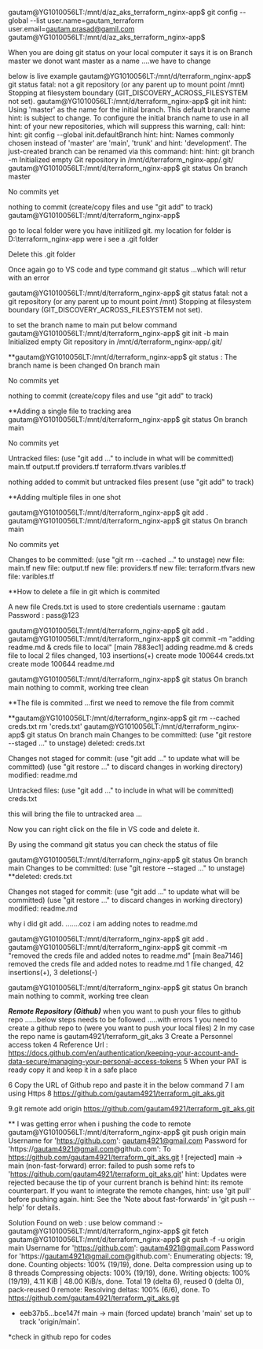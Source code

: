 gautam@YG1010056LT:/mnt/d/az_aks_terraform_nginx-app$ git config --global --list
user.name=gautam_terraform
user.email=gautam.prasad@gamil.com
gautam@YG1010056LT:/mnt/d/az_aks_terraform_nginx-app$ 

When you are doing git status on your local computer it says it is on Branch master 
we donot want master as a name ....we have to change 

below is live example 
gautam@YG1010056LT:/mnt/d/terraform_nginx-app$ git status
fatal: not a git repository (or any parent up to mount point /mnt)        
Stopping at filesystem boundary (GIT_DISCOVERY_ACROSS_FILESYSTEM not set).
gautam@YG1010056LT:/mnt/d/terraform_nginx-app$ git init
hint: Using 'master' as the name for the initial branch. This default branch name
hint: is subject to change. To configure the initial branch name to use in all   
hint: of your new repositories, which will suppress this warning, call:
hint: 
hint:   git config --global init.defaultBranch <name>
hint: 
hint: Names commonly chosen instead of 'master' are 'main', 'trunk' and
hint: 'development'. The just-created branch can be renamed via this command:
hint: 
hint:   git branch -m <name>
Initialized empty Git repository in /mnt/d/terraform_nginx-app/.git/
gautam@YG1010056LT:/mnt/d/terraform_nginx-app$ git status
On branch master

No commits yet

nothing to commit (create/copy files and use "git add" to track)
gautam@YG1010056LT:/mnt/d/terraform_nginx-app$ 

go to local folder were you have initilized git.
my location for folder is D:\terraform_nginx-app were i see a .git folder 

Delete this .git folder 

Once again go to VS code and type command git status ...which will retur with an error 

gautam@YG1010056LT:/mnt/d/terraform_nginx-app$ git status
fatal: not a git repository (or any parent up to mount point /mnt)
Stopping at filesystem boundary (GIT_DISCOVERY_ACROSS_FILESYSTEM not set).

to set the branch name to main put below command 
gautam@YG1010056LT:/mnt/d/terraform_nginx-app$ git init -b main
Initialized empty Git repository in /mnt/d/terraform_nginx-app/.git/

**gautam@YG1010056LT:/mnt/d/terraform_nginx-app$ git status   : The branch name is been changed 
On branch main

No commits yet

nothing to commit (create/copy files and use "git add" to track)

**Adding a single file to tracking area
gautam@YG1010056LT:/mnt/d/terraform_nginx-app$ git status
On branch main

No commits yet

Untracked files:
  (use "git add <file>..." to include in what will be committed)
        main.tf
        output.tf
        providers.tf
        terraform.tfvars
        varibles.tf

nothing added to commit but untracked files present (use "git add" to track)

**Adding multiple files in one shot 

gautam@YG1010056LT:/mnt/d/terraform_nginx-app$ git add .
gautam@YG1010056LT:/mnt/d/terraform_nginx-app$ git status
On branch main

No commits yet

Changes to be committed:
  (use "git rm --cached <file>..." to unstage)
        new file:   main.tf
        new file:   output.tf
        new file:   providers.tf
        new file:   terraform.tfvars
        new file:   varibles.tf

**How to delete a file in git which is commited 

A new file Creds.txt is used to store credentials 
username : gautam
Password : pass@123

gautam@YG1010056LT:/mnt/d/terraform_nginx-app$ git add .
gautam@YG1010056LT:/mnt/d/terraform_nginx-app$ git commit -m "adding readme.md & creds file to local"
[main 7883ec1] adding readme.md & creds file to local
 2 files changed, 103 insertions(+)
 create mode 100644 creds.txt
 create mode 100644 readme.md

gautam@YG1010056LT:/mnt/d/terraform_nginx-app$ git status
On branch main
nothing to commit, working tree clean

**The file is commited ...first we need to remove the file from commit 

**gautam@YG1010056LT:/mnt/d/terraform_nginx-app$ git rm --cached creds.txt
rm 'creds.txt'
gautam@YG1010056LT:/mnt/d/terraform_nginx-app$ git status 
On branch main
Changes to be committed:
  (use "git restore --staged <file>..." to unstage)
        deleted:    creds.txt

Changes not staged for commit:
  (use "git add <file>..." to update what will be committed)
  (use "git restore <file>..." to discard changes in working directory)
        modified:   readme.md

Untracked files:
  (use "git add <file>..." to include in what will be committed)
        creds.txt

this will bring the file to untracked area ...

Now you can right click on the file in VS code and delete it.


By using the command git status you can check the status of file 

gautam@YG1010056LT:/mnt/d/terraform_nginx-app$ git status
On branch main
Changes to be committed:
  (use "git restore --staged <file>..." to unstage)
        **deleted:    creds.txt

Changes not staged for commit:
  (use "git add <file>..." to update what will be committed)
  (use "git restore <file>..." to discard changes in working directory)
        modified:   readme.md


why i did git add. .......coz i am adding notes to readme.md

gautam@YG1010056LT:/mnt/d/terraform_nginx-app$ git add .
gautam@YG1010056LT:/mnt/d/terraform_nginx-app$ git commit -m "removed the creds file and added notes to readme.md"
[main 8ea7146] removed the creds file and added notes to readme.md
 1 file changed, 42 insertions(+), 3 deletions(-)

gautam@YG1010056LT:/mnt/d/terraform_nginx-app$ git status
On branch main
nothing to commit, working tree clean

***Remote Repository (Github)***
when you want to push your files to github repo ......below steps needs to be followed .....with errors 
1 you need to create a github repo to (were you want to push your local files)
2 In my case the repo name is gautam4921/terraform_git_aks
3 Create a Personnel access token 
4 Reference Url : https://docs.github.com/en/authentication/keeping-your-account-and-data-secure/managing-your-personal-access-tokens
5 When your PAT is ready copy it and keep it in a safe place 

6 Copy the URL of Github repo and paste it in the below command
7 I am using Https 
8 https://github.com/gautam4921/terraform_git_aks.git

9.git remote add origin https://github.com/gautam4921/terraform_git_aks.git

** I was getting error when i pushing the code to remote 
gautam@YG1010056LT:/mnt/d/terraform_nginx-app$ git push origin main
Username for 'https://github.com': gautam4921@gmail.com
Password for 'https://gautam4921@gmail.com@github.com':
To https://github.com/gautam4921/terraform_git_aks.git
 ! [rejected]        main -> main (non-fast-forward)
error: failed to push some refs to 'https://github.com/gautam4921/terraform_git_aks.git'
hint: Updates were rejected because the tip of your current branch is behind
hint: its remote counterpart. If you want to integrate the remote changes,
hint: use 'git pull' before pushing again.
hint: See the 'Note about fast-forwards' in 'git push --help' for details.

Solution Found on web :
use below command :- 
gautam@YG1010056LT:/mnt/d/terraform_nginx-app$ git fetch
gautam@YG1010056LT:/mnt/d/terraform_nginx-app$ git push -f -u origin main
Username for 'https://github.com': gautam4921@gmail.com
Password for 'https://gautam4921@gmail.com@github.com':
Enumerating objects: 19, done.
Counting objects: 100% (19/19), done.
Delta compression using up to 8 threads
Compressing objects: 100% (19/19), done.
Writing objects: 100% (19/19), 4.11 KiB | 48.00 KiB/s, done.
Total 19 (delta 6), reused 0 (delta 0), pack-reused 0
remote: Resolving deltas: 100% (6/6), done.
To https://github.com/gautam4921/terraform_git_aks.git
 + eeb37b5...bce147f main -> main (forced update)
branch 'main' set up to track 'origin/main'.

*check in github repo for codes 

